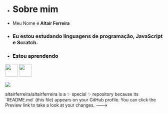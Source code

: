 - # Sobre mim
- Meu Nome é **Altair Ferreira**
- ### Eu estou estudando linguagens de programação, JavaScript e Scratch.
- ### Estou aprendendo

<img src="https://cdn.jsdelivr.net/gh/devicons/devicon/icons/java/java-original.svg" width="40" height="40"/> <img src="https://cdn.jsdelivr.net/gh/devicons/devicon/icons/linux/linux-original.svg" width="40" height="40"/>

<img src="http://img.shields.io/static/v1?label=STATUS&message=EM%20DESENVOLVIMENTO&color=GREEN&style=for-the-badge"/>
</p>
altairferreira/altairferreira is a ✨ special ✨ repository because its `README.md` (this file) appears on your GitHub profile.
You can click the Preview link to take a look at your changes.
--->
